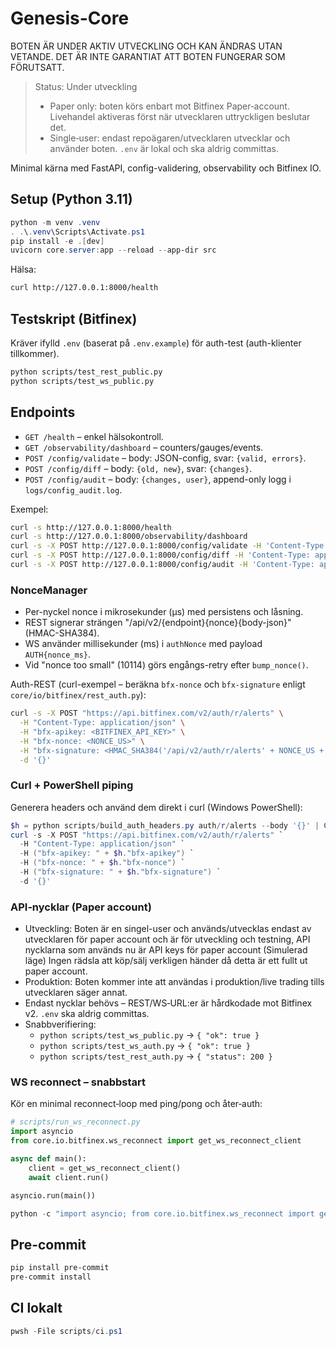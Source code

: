 # Genesis-Core
BOTEN ÄR UNDER AKTIV UTVECKLING OCH KAN ÄNDRAS UTAN VETANDE. DET ÄR INTE GARANTIAT ATT BOTEN FUNGERAR SOM FÖRUTSATT.

> Status: Under utveckling
>
> - Paper only: boten körs enbart mot Bitfinex Paper‑account. Livehandel aktiveras först när utvecklaren uttryckligen beslutar det.
> - Single‑user: endast repoägaren/utvecklaren utvecklar och använder boten. `.env` är lokal och ska aldrig committas.

Minimal kärna med FastAPI, config-validering, observability och Bitfinex IO.

## Setup (Python 3.11)

```powershell
python -m venv .venv
. .\.venv\Scripts\Activate.ps1
pip install -e .[dev]
uvicorn core.server:app --reload --app-dir src
```

Hälsa:

```bash
curl http://127.0.0.1:8000/health
```

## Testskript (Bitfinex)

Kräver ifylld `.env` (baserat på `.env.example`) för auth-test (auth-klienter tillkommer).

```bash
python scripts/test_rest_public.py
python scripts/test_ws_public.py
```

## Endpoints

- `GET /health` – enkel hälsokontroll.
- `GET /observability/dashboard` – counters/gauges/events.
- `POST /config/validate` – body: JSON-config, svar: `{valid, errors}`.
- `POST /config/diff` – body: `{old, new}`, svar: `{changes}`.
- `POST /config/audit` – body: `{changes, user}`, append-only logg i `logs/config_audit.log`.

Exempel:

```bash
curl -s http://127.0.0.1:8000/health
curl -s http://127.0.0.1:8000/observability/dashboard
curl -s -X POST http://127.0.0.1:8000/config/validate -H 'Content-Type: application/json' -d '{"dry_run":true}'
curl -s -X POST http://127.0.0.1:8000/config/diff -H 'Content-Type: application/json' -d '{"old":{"x":1},"new":{"x":2}}'
curl -s -X POST http://127.0.0.1:8000/config/audit -H 'Content-Type: application/json' -d '{"changes":[{"key":"x","old":1,"new":2}],"user":"local"}'
```

### NonceManager

- Per-nyckel nonce i mikrosekunder (µs) med persistens och låsning.
- REST signerar strängen "/api/v2/{endpoint}{nonce}{body-json}" (HMAC-SHA384).
- WS använder millisekunder (ms) i `authNonce` med payload `AUTH{nonce_ms}`.
- Vid "nonce too small" (10114) görs engångs-retry efter `bump_nonce()`.

Auth-REST (curl-exempel – beräkna `bfx-nonce` och `bfx-signature` enligt `core/io/bitfinex/rest_auth.py`):

```bash
curl -s -X POST "https://api.bitfinex.com/v2/auth/r/alerts" \
  -H "Content-Type: application/json" \
  -H "bfx-apikey: <BITFINEX_API_KEY>" \
  -H "bfx-nonce: <NONCE_US>" \
  -H "bfx-signature: <HMAC_SHA384('/api/v2/auth/r/alerts' + NONCE_US + '{}')>" \
  -d '{}'
```

### Curl + PowerShell piping

Generera headers och använd dem direkt i curl (Windows PowerShell):

```powershell
$h = python scripts/build_auth_headers.py auth/r/alerts --body '{}' | ConvertFrom-Json
curl -s -X POST "https://api.bitfinex.com/v2/auth/r/alerts" `
  -H "Content-Type: application/json" `
  -H ("bfx-apikey: " + $h."bfx-apikey") `
  -H ("bfx-nonce: " + $h."bfx-nonce") `
  -H ("bfx-signature: " + $h."bfx-signature") `
  -d '{}'
```

### API‑nycklar (Paper account)

- Utveckling: Boten är en singel-user och används/utvecklas endast av utvecklaren för paper account och är för utveckling och testning, API nycklarna som används nu är API keys för paper account (Simulerad läge) Ingen rädsla att köp/sälj verkligen händer då detta är ett fullt ut paper account.
- Produktion: Boten kommer inte att användas i produktion/live trading tills utvecklaren säger annat.
- Endast nycklar behövs – REST/WS‑URL:er är hårdkodade mot Bitfinex v2. `.env` ska aldrig committas.
- Snabbverifiering:
  - `python scripts/test_ws_public.py` → `{ "ok": true }`
  - `python scripts/test_ws_auth.py` → `{ "ok": true }`
  - `python scripts/test_rest_auth.py` → `{ "status": 200 }`

### WS reconnect – snabbstart

Kör en minimal reconnect‑loop med ping/pong och åter‑auth:

```python
# scripts/run_ws_reconnect.py
import asyncio
from core.io.bitfinex.ws_reconnect import get_ws_reconnect_client

async def main():
    client = get_ws_reconnect_client()
    await client.run()

asyncio.run(main())
```

```powershell
python -c "import asyncio; from core.io.bitfinex.ws_reconnect import get_ws_reconnect_client; asyncio.run(get_ws_reconnect_client().run())"
```

## Pre-commit

```bash
pip install pre-commit
pre-commit install
```

## CI lokalt

```powershell
pwsh -File scripts/ci.ps1
```
